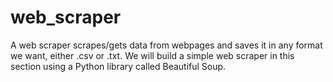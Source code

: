 # web_scraper
A web scraper scrapes/gets data from webpages and saves it in any format we want, either .csv or .txt. We will build a simple web scraper in this section using a Python library called Beautiful Soup.
